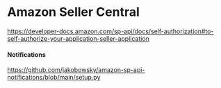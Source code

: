 # Amazon Seller Central

https://developer-docs.amazon.com/sp-api/docs/self-authorization#to-self-authorize-your-application-seller-application

#### Notifications
https://github.com/jakobowsky/amazon-sp-api-notifications/blob/main/setup.py



